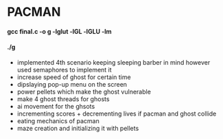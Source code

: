 # PACMAN


#### gcc final.c -o g -lglut -lGL -lGLU -lm
#### ./g

* implemented 4th scenario keeping sleeping barber in mind however used semaphores to implement it
* increase speed of ghost for certain time 
* dipslaying pop-up menu on the screen 
* power pellets which make the ghost vulnerable 
* make 4 ghost threads for ghosts
* ai movement for the ghsots 
* incrementing scores + decrementing lives if pacman and ghost collide
* eating mechanics of pacman
* maze creation and initializing it with pellets





